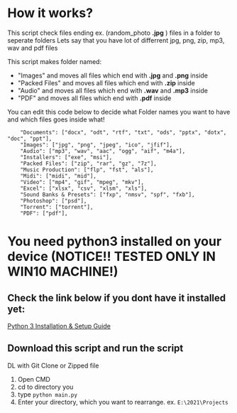 # How it works?


This script check files ending ex. (random_photo **.jpg** ) files in a folder to seperate folders
Lets say that you have lot of differrent jpg, png, zip, mp3, wav and pdf files

This script makes folder named:
- "Images" and moves all files which end with **.jpg** and **.png** inside 
- "Packed Files" and moves all files which end with **.zip** inside
- "Audio" and moves all files which end with **.wav** and **.mp3** inside
- "PDF" and moves all files which end with **.pdf** inside

You can edit this code below to decide what Folder names you want to have and which files goes inside what!

```     
    "Documents": ["docx", "odt", "rtf", "txt", "ods", "pptx", "dotx", "doc", "ppt"],
    "Images": ["jpg", "png", "jpeg", "ico", "jfif"],
    "Audio": ["mp3", "wav", "aac", "ogg", "aif", "m4a"],
    "Installers": ["exe", "msi"],
    "Packed Files": ["zip", "rar", "gz", "7z"],
    "Music Production": ["flp", "fst", "als"],
    "Midi": ["midi", "mid"],
    "Video": ["mp4", "gif", "mpeg", "mkv"],
    "Excel": ["xlsx", "csv", "xlsm", "xls"],
    "Sound Banks & Presets": ["fxp", "nmsv", "spf", "fxb"],
    "Photoshop": ["psd"],
    "Torrent": ["torrent"],
    "PDF": ["pdf"],    
```


# You need python3 installed on your device (NOTICE!! TESTED ONLY IN WIN10 MACHINE!)

## Check the link below if you dont have it installed yet:
[Python 3 Installation & Setup Guide](https://realpython.com/installing-python/#step-2-install-the-python-app)

## Download this script and run the script
DL with Git Clone or Zipped file
1. Open CMD
2. cd to directory you
3. type `python main.py`
4. Enter your directory, which you want to rearrange. ex. `E:\2021\Projects`

